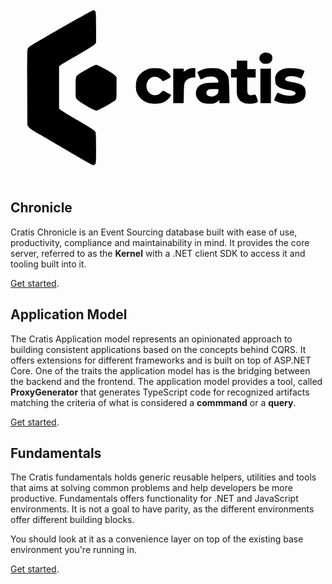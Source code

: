 <style>
.cratisLogo {
    border-radius: 0;
    box-shadow: none;
    height: 300px;

}

html[data-bs-theme='dark'] .cratisLogo path {
    fill: white;
}
html[data-bs-theme='dark'] .cratisLogo g {
    fill: white;
}
html[data-bs-theme='light'] .cratisLogo path {
    fill: black;
}
html[data-bs-theme='light'] .cratisLogo g {
    fill: black;
}
</style>

<div align="center">
    <svg class="cratisLogo" width="600.000000pt" height="328.000000pt" viewBox="0 0 600.000000 328.000000" preserveAspectRatio="xMidYMid meet">
        <g transform="translate(0.000000,328.000000) scale(0.100000,-0.100000)"
        stroke="none">
        <path d="M974 2789 c-319 -182 -592 -343 -607 -358 -16 -14 -34 -35 -40 -46
        -8 -14 -10 -229 -9 -735 l3 -715 23 -35 c18 -26 74 -64 222 -151 110 -64 374
        -219 589 -344 214 -126 400 -231 413 -233 13 -3 31 3 42 13 19 17 20 33 20
        307 0 233 -3 294 -15 317 -10 21 -93 74 -327 211 -172 101 -324 194 -338 207
        l-25 23 0 401 0 401 27 23 c14 12 161 100 327 194 177 101 310 184 325 202
        l26 31 0 293 c0 318 -1 325 -55 325 -12 0 -283 -149 -601 -331z"/>
        <path d="M4830 2314 c-62 -23 -90 -58 -90 -115 0 -22 10 -41 34 -65 30 -30 40
        -34 85 -34 59 0 95 19 117 61 25 49 12 105 -32 134 -25 16 -91 27 -114 19z"/>
        <path d="M4310 2080 l0 -80 -55 0 -55 0 0 -80 0 -80 55 0 55 0 0 -168 c0 -164
        1 -170 28 -223 22 -44 36 -58 81 -81 45 -24 66 -28 131 -28 77 0 134 12 157
        34 8 8 5 28 -14 79 -21 55 -29 67 -42 61 -9 -4 -35 -9 -57 -12 -34 -3 -46 1
        -63 19 -19 21 -21 34 -21 171 l0 148 80 0 80 0 0 80 0 80 -80 0 -80 0 0 80 0
        80 -100 0 -100 0 0 -80z"/>
        <path d="M1495 2019 c-178 -98 -219 -126 -237 -157 -15 -26 -18 -57 -18 -215
        0 -175 1 -186 23 -218 30 -45 326 -219 372 -219 34 0 319 157 361 199 24 23
        24 26 24 230 l0 207 -27 31 c-39 44 -319 203 -358 203 -19 0 -73 -24 -140 -61z"/>
        <path d="M2635 2006 c-110 -35 -200 -116 -230 -207 -22 -64 -22 -180 -1 -238
        35 -96 124 -178 225 -208 79 -23 231 -15 291 16 53 27 106 75 126 113 l14 27
        -74 40 c-40 23 -76 41 -79 41 -2 0 -22 -18 -44 -39 -30 -30 -50 -41 -86 -46
        -135 -20 -230 129 -167 261 49 101 177 119 259 37 l35 -35 69 33 c37 19 72 39
        78 45 13 15 -41 87 -90 119 -21 15 -60 33 -87 41 -58 17 -184 17 -239 0z"/>
        <path d="M3405 2008 c-16 -6 -47 -22 -67 -35 l-38 -23 0 30 0 30 -100 0 -100
        0 0 -330 0 -330 99 0 99 0 4 183 c3 159 6 187 24 222 25 49 89 85 151 85 l43
        0 0 90 0 90 -42 -1 c-24 0 -56 -5 -73 -11z"/>
        <path d="M3705 2007 c-61 -16 -145 -55 -145 -68 0 -7 56 -126 64 -136 1 -1 25
        9 53 23 61 31 155 42 206 25 43 -14 77 -53 77 -87 0 -24 -1 -24 -108 -24 -173
        0 -262 -34 -302 -116 -45 -92 -9 -203 83 -255 33 -18 62 -24 128 -27 97 -5
        144 6 189 45 l30 25 0 -31 0 -31 96 0 96 0 -5 228 c-2 125 -10 243 -16 263
        -19 63 -65 115 -128 145 -51 25 -70 29 -163 31 -60 1 -127 -3 -155 -10z m255
        -425 c0 -71 -86 -123 -168 -100 -42 12 -61 33 -62 69 0 25 21 51 50 62 8 3 52
        6 98 6 l82 1 0 -38z"/>
        <path d="M5207 2006 c-66 -19 -119 -58 -146 -107 -19 -34 -23 -52 -19 -109 3
        -60 8 -73 33 -101 42 -44 94 -65 210 -84 109 -19 145 -35 145 -66 0 -55 -151
        -63 -272 -15 -36 14 -67 26 -69 26 -9 0 -73 -140 -67 -146 4 -3 37 -17 75 -31
        90 -34 269 -44 353 -19 119 35 172 95 172 194 0 124 -50 164 -249 202 -56 10
        -112 24 -123 30 -31 17 -22 51 20 73 45 23 149 17 216 -12 26 -12 48 -21 51
        -21 5 0 63 129 63 140 0 5 -26 19 -57 31 -73 28 -261 36 -336 15z"/>
        <path d="M4760 1680 l0 -330 100 0 100 0 0 330 0 330 -100 0 -100 0 0 -330z"/>
        </g>
    </svg>
</div>

## Chronicle

Cratis Chronicle is an Event Sourcing database built with ease of use, productivity, compliance and maintainability in mind.
It provides the core server, referred to as the **Kernel** with a .NET client SDK to access it and tooling built into it.

[Get started](docs/Chronicle).

## Application Model

The Cratis Application model represents an opinionated approach to building consistent applications based on the concepts behind CQRS.
It offers extensions for different frameworks and is built on top of ASP.NET Core. One of the traits the application model has is the
bridging between the backend and the frontend. The application model provides a tool, called **ProxyGenerator** that generates TypeScript
code for recognized artifacts matching the criteria of what is considered a **commmand** or a **query**.

[Get started](docs/ApplicationModel).

## Fundamentals

The Cratis fundamentals holds generic reusable helpers, utilities and tools that aims at solving common problems and help developers be more productive.
Fundamentals offers functionality for .NET and JavaScript environments. It is not a goal to have parity, as the different environments offer different
building blocks.

You should look at it as a convenience layer on top of the existing base environment you're running in.

[Get started](docs/Fundamentals).

